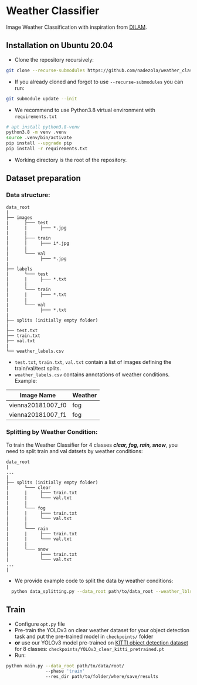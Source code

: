 # Weather Classifier
Image Weather Classification with inspiration from [DILAM](https://arxiv.org/abs/2305.18953).

## Installation on Ubuntu 20.04
* Clone the repository recursively:
```bash
git clone --recurse-submodules https://github.com/nadezola/weather_classifier.git
```
* If you already cloned and forgot to use `--recurse-submodules` you can run: 
```bash
git submodule update --init
```

* We recommend to use Python3.8 virtual environment with `requirements.txt`

```bash
# apt install python3.8-venv
python3.8 -m venv .venv
source .venv/bin/activate
pip install --upgrade pip
pip install -r requirements.txt
```
* Working directory is the root of the repository.

## Dataset preparation
### Data structure:
```
data_root
|
├── images
|      ├─── test
|      |     ├─── *.jpg
|      |
|      ├─── train
|      |     ├─── i*.jpg
|      |
|      └─── val
|            ├─── *.jpg
|
├── labels
|      └─── test
|      |     ├─── *.txt
|      |
|      └─── train
|      |     ├─── *.txt
|      |
|      └─── val
|            ├─── *.txt
|
├── splits (initially empty folder)
|
├── test.txt
├── train.txt
├── val.txt
|
└── weather_labels.csv
```
* `test.txt`, `train.txt`, `val.txt` contain a list of images defining the train/val/test splits.
* `weather_labels.csv` contains annotations of weather conditions. Example:

| Image Name | Weather |
|----------------------|---------|
| vienna20181007_f0    | fog     |
| vienna20181007_f1    | fog     |

### Splitting by Weather Condition:
To train the Weather Classifier for 4 classes _**clear, fog, rain, snow**_, you need to split train and val datsets by weather conditions:
```
data_root
|
...
|
├── splits (initially empty folder)
|      └─── clear
|      |     ├─── train.txt
|      |     └─── val.txt
|      |
|      └─── fog
|      |     ├─── train.txt
|      |     └─── val.txt
|      |
|      └─── rain
|      |     ├─── train.txt
|      |     └─── val.txt
|      |
|      └─── snow
|            ├─── train.txt
|            └─── val.txt
...
|
```
* We provide example code to split the data by weather conditions:
```bash
  python data_splitting.py --data_root path/to/data_root --weather_lbls path/to/weather_labels --res_dir path/to/folder/where/save/results
```

## Train
* Configure `opt.py` file
* Pre-train the YOLOv3 on clear weather dataset for your object detection task and put the pre-trained model in `checkpoints/` folder
* **or** use our YOLOv3 model pre-trained on [KITTI object detection dataset](https://www.cvlibs.net/datasets/kitti/eval_object.php?obj_benchmark=2d) for 8 classes: `checkpoints/YOLOv3_clear_kitti_pretrained.pt`
* Run:
```bash
python main.py --data_root path/to/data/root/ 
               --phase 'train'
               --res_dir path/to/folder/where/save/results
```
